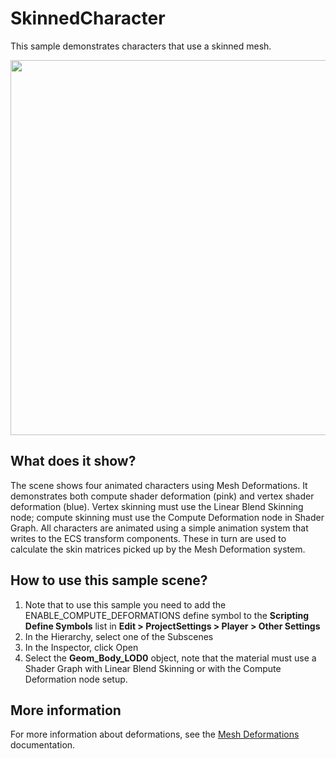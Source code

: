 # SkinnedCharacter

This sample demonstrates characters that use a skinned mesh.

<img src="../../../../READMEimages/SkinnedCharacter.PNG" width="600">

## What does it show?

The scene shows four animated characters using Mesh Deformations. It demonstrates both compute shader deformation (pink) and vertex shader deformation (blue). Vertex skinning must use the Linear Blend Skinning node; compute skinning must use the Compute Deformation node in Shader Graph. All characters are animated using a simple animation system that writes to the ECS transform components. These in turn are used to calculate the skin matrices picked up by the Mesh Deformation system.

## How to use this sample scene?

1. Note that to use this sample you need to add the ENABLE_COMPUTE_DEFORMATIONS define symbol to the **Scripting Define Symbols** list in **Edit > ProjectSettings > Player > Other Settings**
2. In the Hierarchy, select one of the Subscenes
3. In the Inspector, click Open
4. Select the **Geom_Body_LOD0** object, note that the material must use a Shader Graph with Linear Blend Skinning or with the Compute Deformation node setup.

## More information

For more information about deformations, see the [Mesh Deformations](https://docs.unity3d.com/Packages/com.unity.entities.graphics@1.0/manual/mesh_deformations.html) documentation.